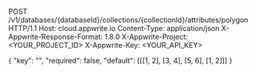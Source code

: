 POST /v1/databases/{databaseId}/collections/{collectionId}/attributes/polygon HTTP/1.1
Host: cloud.appwrite.io
Content-Type: application/json
X-Appwrite-Response-Format: 1.8.0
X-Appwrite-Project: <YOUR_PROJECT_ID>
X-Appwrite-Key: <YOUR_API_KEY>

{
  "key": "",
  "required": false,
  "default": [[[1, 2], [3, 4], [5, 6], [1, 2]]]
}
